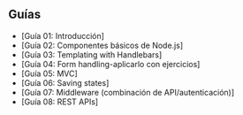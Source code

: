 ## Guías

* [Guía 01: Introducción]  
* [Guía 02: Componentes básicos de Node.js]
* [Guía 03: Templating with Handlebars] 
* [Guía 04: Form handling-aplicarlo con ejercicios]
* [Guía 05: MVC] 
* [Guía 06: Saving states] 
* [Guía 07: Middleware (combinación de API/autenticación)]
* [Guía 08: REST APIs]
